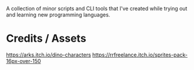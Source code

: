 A collection of minor scripts and CLI tools that I've created while trying out and learning new programming languages.

# Credits / Assets
https://arks.itch.io/dino-characters
https://rrfreelance.itch.io/sprites-pack-16px-over-150
